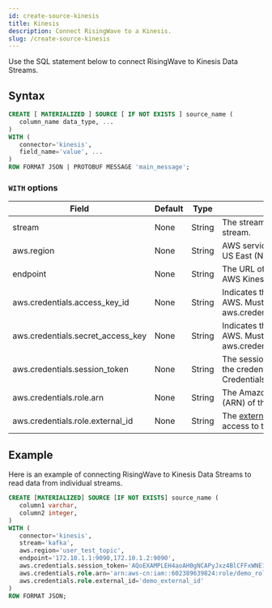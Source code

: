```yaml
---
id: create-source-kinesis
title: Kinesis
description: Connect RisingWave to a Kinesis.
slug: /create-source-kinesis
---
```


Use the SQL statement below to connect RisingWave to Kinesis Data Streams.

## Syntax

```sql
CREATE [ MATERIALIZED ] SOURCE [ IF NOT EXISTS ] source_name (
   column_name data_type, ...
) 
WITH (
   connector='kinesis',
   field_name='value', ...
) 
ROW FORMAT JSON | PROTOBUF MESSAGE 'main_message';
```
### `WITH` options

|Field|	Default|	Type|	Description|	Required?|
|---|---|---|---|---|
|stream	|None	|String|	The stream name identifies the stream.	|True|
|aws.region	|None	|String|	AWS service region. For example, US East (N. Virginia).	|True|
|endpoint	|None	|String	|The URL of the entry point for the AWS Kinesis service.| False|
|aws.credentials.access_key_id	|None	|String	|Indicates the Access key ID of AWS. Must appear in pairs with aws.credentials.secret_access_key.	|False|
|aws.credentials.secret_access_key	|None	|String	|Indicates the secret access key of AWS. Must appear in pairs with aws.credentials.access_key_id.	|False|
|aws.credentials.session_token	|None	|String	|The session token associated with the credentials. Temporary Session Credentials.	|False|
|aws.credentials.role.arn	|None	|String |The Amazon Resource Name (ARN) of the role to assume.		|False|
|aws.credentials.role.external_id	|None	|String	|The [external id](https://aws.amazon.com/blogs/security/how-to-use-external-id-when-granting-access-to-your-aws-resources/) used to authorize access to third-party resources.	|False|

## Example
Here is an example of connecting RisingWave to Kinesis Data Streams to read data from individual streams.

```sql
CREATE [MATERIALIZED] SOURCE [IF NOT EXISTS] source_name (
   column1 varchar,
   column2 integer,
) 
WITH (
   connector='kinesis',
   stream='kafka',
   aws.region='user_test_topic',
   endpoint='172.10.1.1:9090,172.10.1.2:9090',
   aws.credentials.session_token='AQoEXAMPLEH4aoAH0gNCAPyJxz4BlCFFxWNE1OPTgk5TthT+FvwqnKwRcOIfrRh3c/L To6UDdyJwOOvEVPvLXCrrrUtdnniCEXAMPLE/IvU1dYUg2RVAJBanLiHb4IgRmpRV3z rkuWJOgQs8IZZaIv2BXIa2R4OlgkBN9bkUDNCJiBeb/AXlzBBko7b15fjrBs2+cTQtp Z3CYWFXG8C5zqx37wnOE49mRl/+OtkIKGO7fAE',
   aws.credentials.role.arn='arn:aws-cn:iam::602389639824:role/demo_role',
   aws.credentials.role.external_id='demo_external_id'
) 
ROW FORMAT JSON;
```
